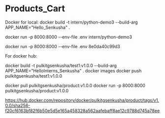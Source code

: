 # Products_Cart

Docker for local:
docker build -t intern/python-demo3 --build-arg APP_NAME="Hello_Senkusha" .


docker run -p 8000:8000 --env-file .env intern/python-demo3


docker run -p 8000:8000 --env-file .env 8e0da40c99d3

For docker hub:

docker build -t pulkitgsenkusha/test1:v1.0.0 --build-arg APP_NAME="HelloInterns_Senkusha" .
docker images
docker push pulkitgsenkusha/test1:v1.0.0

docker pull pulkitgsenkusha/product:v1.0.0
docker run -p 8000:8000 pulkitgsenkusha/product:v1.0.0


https://hub.docker.com/repository/docker/pulkitgsenkusha/product/tags/v1.0.0/sha256-f20cf6163bf82f6b50e5d5e165a458328a562aafebaff8ae12c9788d745a78ee

